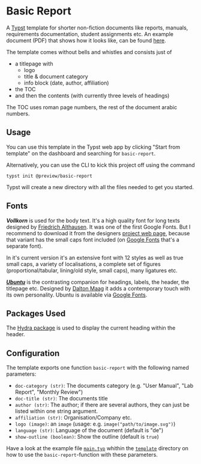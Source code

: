 # Basic Report

A [Typst](https://typst.app/home/) template for shorter non-fiction documents like reports, manuals, requirements documentation, student assignments etc. An example document (PDF) that shows how it looks like, can be found [here](https://github.com/roland-KA/basic-report-typst-template/blob/main/template/main.pdf).

The template comes without bells and whistles and consists just of
- a titlepage with
    - logo
    - title & document category
    - info block (date, author, affiliation)
- the TOC 
- and then the contents (with currently three levels of headings)

The TOC uses roman page numbers, the rest of the document arabic numbers.

## Usage

You can use this template in the Typst web app by clicking "Start from template" on the dashboard and searching for `basic-report`.

Alternatively, you can use the CLI to kick this project off using the command

```shell
typst init @preview/basic-report
```

Typst will create a new directory with all the files needed to get you started.

## Fonts

 _**Vollkorn**_ is used for the body text. It's a high quality font for long texts designed by [Friedrich Althausen](http://friedrichalthausen.de/). It was one of the first Google Fonts. But I recommend to download it from the designers [project web page](http://vollkorn-typeface.com/), because that variant has the small caps font included (on [Google Fonts](https://fonts.google.com/specimen/Vollkorn) that's a separate font). 

 In it's current version it's an extensive font with 12 styles as well as true small caps, a variety of localisations, a complete set of figures (proportional/tabular, lining/old style, small caps), many ligatures etc.

 [_**Ubuntu**_](https://design.ubuntu.com/font) is the contrasting companion for headings, labels, the header, the titlepage etc. Designed by [Dalton Maag](https://www.daltonmaag.com/) it adds a contemporary touch with its own personality. Ubuntu is available via [Google Fonts](https://fonts.google.com/specimen/Ubuntu).


## Packages Used

The [Hydra package](https://github.com/tingerrr/hydra) is used to display the current heading within the header.


## Configuration

The template exports one function `basic-report` with the following named parameters:

-  `doc-category (str)`:  The documents category (e.g. "User Manual", "Lab Report", "Monthly Review")
-  `doc-title (str)`: The documents title
-  `author (str)`: The author; if there are several authors, they can just be listed within one string argument.
-  `affiliation (str)`: Organisation/Company etc.
-  `logo (image)`: an `image` (usage: e.g. `image("path/to/image.svg")`)
-  `language (str)`: Language of the document (default is "de")
-  `show-outline (boolean)`: Show the outline (default is `true`)

Have a look at the example file [`main.typ`](https://github.com/roland-KA/basic-report-typst-template/blob/main/template/main.typ) whithin the [`template`](https://github.com/roland-KA/basic-report-typst-template/tree/main/template) directory on how to use the `basic-report`-function with these parameters.